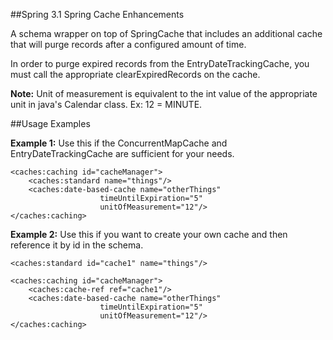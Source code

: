##Spring 3.1 Spring Cache Enhancements

A schema wrapper on top of SpringCache that includes an additional cache that will purge records after a configured amount of time.

In order to purge expired records from the EntryDateTrackingCache, you must call the appropriate clearExpiredRecords on the cache.

**Note:** Unit of measurement is equivalent to the int value of the appropriate unit in java's Calendar class. Ex: 12 = MINUTE.

##Usage Examples

**Example 1:**
Use this if the ConcurrentMapCache and EntryDateTrackingCache are sufficient for your needs.

    <caches:caching id="cacheManager">
        <caches:standard name="things"/>
        <caches:date-based-cache name="otherThings"
                        timeUntilExpiration="5"
                        unitOfMeasurement="12"/>
    </caches:caching>

**Example 2:**
Use this if you want to create your own cache and then reference it by id in the schema.

    <caches:standard id="cache1" name="things"/>

    <caches:caching id="cacheManager">
        <caches:cache-ref ref="cache1"/>
        <caches:date-based-cache name="otherThings"
                        timeUntilExpiration="5"
                        unitOfMeasurement="12"/>
    </caches:caching>

